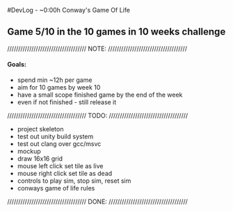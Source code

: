 #DevLog - ~0:00h
Conway's Game Of Life

## Game 5/10 in the 10 games in 10 weeks challenge
////////////////////////////////////
              NOTE:
////////////////////////////////////
#### Goals:
- spend min ~12h per game
- aim for 10 games by week 10 
- have a small scope finished game by the end of the week
- even if not finished - still release it

////////////////////////////////////
              TODO:
////////////////////////////////////
- project skeleton
- test out unity build system
- test out clang over gcc/msvc
- mockup
- draw 16x16 grid
- mouse left click set tile as live
- mouse right click set tile as dead
- controls to play sim, stop sim, reset sim
- conways game of life rules


////////////////////////////////////
              DONE:
////////////////////////////////////
